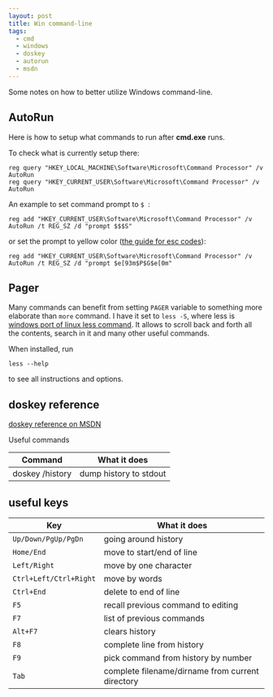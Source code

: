 ```yaml
---
layout: post
title: Win command-line
tags:
  - cmd
  - windows
  - doskey
  - autorun
  - msdn
---
```

Some notes on how to better utilize Windows command-line.

## AutoRun

Here is how to setup what commands to run after **cmd.exe** runs.

To check what is currently setup there:

    reg query "HKEY_LOCAL_MACHINE\Software\Microsoft\Command Processor" /v AutoRun
    reg query "HKEY_CURRENT_USER\Software\Microsoft\Command Processor" /v AutoRun

An example to set command prompt to `$ `:

    reg add "HKEY_CURRENT_USER\Software\Microsoft\Command Processor" /v AutoRun /t REG_SZ /d "prompt $$$S"

or set the prompt to yellow color ([the guide for esc codes][1]):

    reg add "HKEY_CURRENT_USER\Software\Microsoft\Command Processor" /v AutoRun /t REG_SZ /d "prompt $e[93m$P$G$e[0m"

## Pager

Many commands can benefit from setting `PAGER` variable to something more elaborate than `more` command. I have it
set to `less -S`, where less is [windows port of linux less command][3]. It allows to scroll back and forth all the 
contents, search in it and many other useful commands.

When installed, run

    less --help

to see all instructions and options.

## doskey reference

[doskey reference on MSDN][2]

Useful commands

Command                | What it does
-----------------------|--------------------------
doskey /history        | dump history to stdout

## useful keys

Key                    | What it does
-----------------------|--------------------------
`Up/Down/PgUp/PgDn`    | going around history
`Home/End`             | move to start/end of line
`Left/Right`           | move by one character
`Ctrl+Left/Ctrl+Right` | move by words
`Ctrl+End`             | delete to end of line
`F5`                   | recall previous command to editing
`F7`                   | list of previous commands
`Alt+F7`               | clears history
`F8`                   | complete line from history
`F9`                   | pick command from history by number
`Tab`                  | complete filename/dirname from current directory

[1]: https://ss64.com/nt/syntax-ansi.html
[2]: http://www.microsoft.com/resources/documentation/windows/xp/all/proddocs/en-us/doskey.mspx?mfr=true
[3]: https://gnuwin32.sourceforge.net/packages/less.htm
